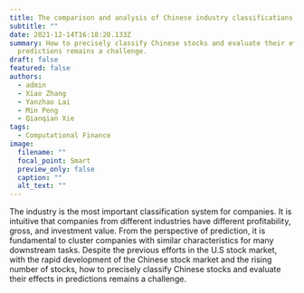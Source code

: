 ```yaml
---
title: The comparison and analysis of Chinese industry classifications for stocks
subtitle: ""
date: 2021-12-14T16:18:20.133Z
summary: How to precisely classify Chinese stocks and evaluate their effects in
  predictions remains a challenge.
draft: false
featured: false
authors:
  - admin
  - Xiao Zhang
  - Yanzhao Lai
  - Min Peng
  - Qianqian Xie
tags:
  - Computational Finance
image:
  filename: ""
  focal_point: Smart
  preview_only: false
  caption: ""
  alt_text: ""
---
```

The industry is the most important classification system for companies. It is intuitive that companies from different industries have different profitability, gross, and investment value. From the perspective of prediction, it is fundamental to cluster companies with similar characteristics for many downstream tasks. Despite the previous efforts in the U.S stock market, with the rapid development of the Chinese stock market and the rising number of stocks, how to precisely classify Chinese stocks and evaluate their effects in predictions remains a challenge.